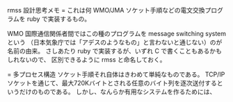 rmss 設計思考メモ
= これは何
WMO/JMA ソケット手順などの電文交換プログラムを ruby で実装するもの。

WMO 国際通信関係者間ではこの種のプログラムを message switching system という
（日本気象庁では「アデスのようなもの」と言わないと通じない）のが名前の由来。
さしあたり ruby で実装するが、いずれ C で書くこともあるかもしれないので、
区別できるように rmss と命名しておく。

= 多プロセス構造
ソケット手順それ自体はきわめて単純なものである。
TCP/IP ソケットを通じて、最大720Kバイトとされる任意のバイト列を逐次送付するというだけのものである。
しかし、なんらか有用なシステムを作るためには、


